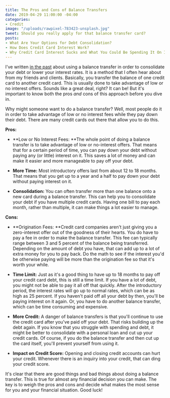 ```yaml
---
title: The Pros and Cons of Balance Transfers
date: 2019-04-29 11:00:00 -04:00
categories:
- Credit
image: "/uploads/rawpixel-783423-unsplash.jpg"
tweet: Should you really apply for that balance transfer card?
posts:
- What Are Your Options for Debt Consolidation?
- How Does Credit Card Interest Work?
- Why Credit Card Interest Sucks and What You Could Be Spending It On Instead
---
```


I've written [in the past](https://www.maggiegermano.com/blog/what-are-your-options-for-debt-consolidation/) about using a balance transfer in order to consolidate your debt or lower your interest rates. It is a method that I often hear about from my friends and clients. Basically, you transfer the balance of one credit card to another credit card. This is usually done to take advantage of low or no interest offers. Sounds like a great deal, right? It can be! But it's important to know both the pros *and* cons of this approach before you dive in. 

Why might someone want to do a balance transfer? Well, most people do it in order to take advantage of low or no interest fees while they pay down their debt. There are many credit cards out there that allow you to do this. 

**Pros:**

* **Low or No Interest Fees: **The whole point of doing a balance transfer is to take advantage of low or no-interest offers. That means that for a certain period of time, you can pay down your debt without paying any (or little) interest on it. This saves a lot of money and can make it easier and more manageable to pay off your debt. 

* **More Time:** Most introductory offers last from about 12 to 18 months. That means that you get up to a year and a half to pay down your debt without paying interest on it. 

* **Consolidation:** You can often transfer more than one balance onto a new card during a balance transfer. This can help you to consolidate your debt if you have multiple credit cards. Having one bill to pay each month, rather than multiple, it can make things a lot easier to manage. 

**Cons:**

* **Origination Fees: **Credit card companies aren't just giving you a zero-interest offer out of the goodness of their hearts. You do have to pay a fee in order to make the balance transfer. This fee can typically range between 3 and 5 percent of the balance being transferred. Depending on the amount of debt you have, that can add up to a lot of extra money for you to pay back. Do the math to see if the interest you'd be otherwise paying will be more than the origination fee so that it's worth your while. 

* **Time Limit:** Just as it's a good thing to have up to 18 months to pay off your credit card debt, this is still a time limit. If you have a lot of debt, you might not be able to pay it all off that quickly. After the introductory period, the interest rates will go up to normal rates, which can be as high as 25 percent. If you haven't paid off all your debt by then, you'll be paying interest on it again. Or, you have to do another balance transfer, which can be time consuming and expensive. 

* **More Credit:** A danger of balance transfers is that you'll continue to use the credit card after you've paid off your debt. That risks building up the debt again. If you know that you struggle with spending and debt, it might be better to consolidate with a personal loan and cut up your credit cards. Of course, if you do the balance transfer and then cut up the card itself, you'll prevent yourself from using it. 

* **Impact on Credit Score:** Opening and closing credit accounts can hurt your credit. Whenever there is an inquiry into your credit, that can ding your credit score. 

It's clear that there are good things and bad things about doing a balance transfer. This is true for almost any financial decision you can make. The key is to weigh the pros and cons and decide what makes the most sense for you and your financial situation. Good luck!